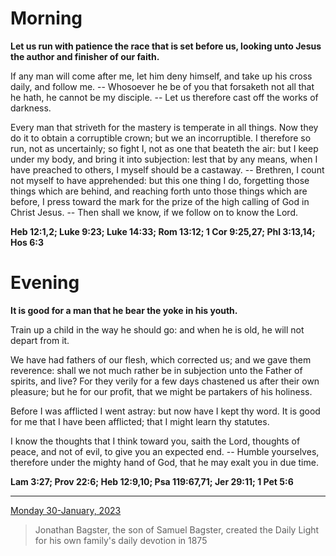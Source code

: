 # Morning

**Let us run with patience the race that is set before us, looking unto Jesus the author and finisher of our faith.**
 
If any man will come after me, let him deny himself, and take up his cross daily, and follow me. -- Whosoever he be of you that forsaketh not all that he hath, he cannot be my disciple. -- Let us therefore cast off the works of darkness.
 
Every man that striveth for the mastery is temperate in all things. Now they do it to obtain a corruptible crown; but we an incorruptible. I therefore so run, not as uncertainly; so fight I, not as one that beateth the air: but I keep under my body, and bring it into subjection: lest that by any means, when I have preached to others, I myself should be a castaway. -- Brethren, I count not myself to have apprehended: but this one thing I do, forgetting those things which are behind, and reaching forth unto those things which are before, I press toward the mark for the prize of the high calling of God in Christ Jesus. -- Then shall we know, if we follow on to know the Lord.  

**Heb 12:1,2; Luke 9:23; Luke 14:33; Rom 13:12; 1 Cor 9:25,27; Phl 3:13,14; Hos 6:3**

# Evening

**It is good for a man that he bear the yoke in his youth.**
 
Train up a child in the way he should go: and when he is old, he will not depart from it.
 
We have had fathers of our flesh, which corrected us; and we gave them reverence: shall we not much rather be in subjection unto the Father of spirits, and live? For they verily for a few days chastened us after their own pleasure; but he for our profit, that we might be partakers of his holiness.
 
Before I was afflicted I went astray: but now have I kept thy word. It is good for me that I have been afflicted; that I might learn thy statutes.
 
I know the thoughts that I think toward you, saith the Lord, thoughts of peace, and not of evil, to give you an expected end. -- Humble yourselves, therefore under the mighty hand of God, that he may exalt you in due time.  

**Lam 3:27; Prov 22:6; Heb 12:9,10; Psa 119:67,71; Jer 29:11; 1 Pet 5:6**

---

[Monday 30-January, 2023](https://t.me/s/daily_light)

> Jonathan Bagster, the son of Samuel Bagster, created the Daily Light for his own family's daily devotion in 1875


